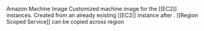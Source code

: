 Amazon Machine Image
Customized machine image for the [[EC2]] instances.
Created from an already existing [[EC2]] instance after .
[[Region Scoped Service]]
can be copied across region
